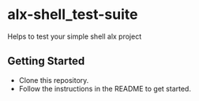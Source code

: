# alx-shell_test-suite

Helps to test your simple shell alx project

## Getting Started
- Clone this repository.
- Follow the instructions in the README to get started.
